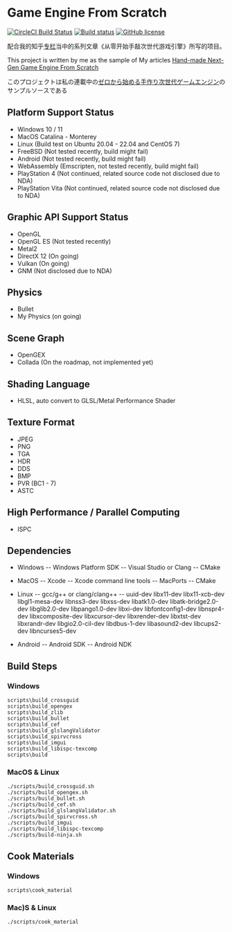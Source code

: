 # Game Engine From Scratch 
[![CircleCI Build Status](https://circleci.com/gh/netwarm007/GameEngineFromScratch.svg?style=shield)](https://circleci.com/gh/netwarm007/GameEngineFromScratch) 
[![Build status](https://ci.appveyor.com/api/projects/status/hld88pk7py29thx5?svg=true&branch=master)](https://ci.appveyor.com/project/netwarm007/gameenginefromscratch)
[![GitHub license](https://img.shields.io/badge/license-MIT-blue.svg)](https://raw.githubusercontent.com/netwarm007/GameEngineFromScratch/master/LICENSE)

配合我的知乎[专栏](https://zhuanlan.zhihu.com/c_119702958)当中的系列文章《从零开始手敲次世代游戏引擎》所写的项目。

This project is written by me as the sample of My articles [Hand-made Next-Gen Game Engine From Scratch](https://zhuanlan.zhihu.com/c_119702958?group_id=934116274502500352)

このプロジェクトは私の連載中の[ゼロから始める手作り次世代ゲームエンジン](
https://zhuanlan.zhihu.com/c_119702958?group_id=934116274502500352)のサンプルソースである

## Platform Support Status
- Windows 10 / 11
- MacOS Catalina - Monterey
- Linux (Build test on Ubuntu 20.04 - 22.04 and CentOS 7)
- FreeBSD (Not tested recently, build might fail)
- Android (Not tested recently, build might fail)
- WebAssembly (Emscripten, not tested recently, build might fail)
- PlayStation 4 (Not continued, related source code not disclosed due to NDA)
- PlayStation Vita (Not continued, related source code not disclosed due to NDA)

## Graphic API Support Status
- OpenGL
- OpenGL ES (Not tested recently)
- Metal2
- DirectX 12 (On going)
- Vulkan (On going)
- GNM (Not disclosed due to NDA)

## Physics
- Bullet
- My Physics (on going)

## Scene Graph
- OpenGEX
- Collada (On the roadmap, not implemented yet)

## Shading Language
- HLSL, auto convert to GLSL/Metal Performance Shader

## Texture Format
- JPEG
- PNG
- TGA
- HDR
- DDS
- BMP
- PVR (BC1 - 7)
- ASTC

## High Performance / Parallel Computing
- ISPC

## Dependencies
- Windows
-- Windows Platform SDK
-- Visual Studio or Clang
-- CMake

- MacOS
-- Xcode
-- Xcode command line tools
-- MacPorts
-- CMake

- Linux
-- gcc/g++ or clang/clang++
-- uuid-dev libx11-dev libx11-xcb-dev libgl1-mesa-dev libnss3-dev libxss-dev libatk1.0-dev libatk-bridge2.0-dev libglib2.0-dev libpango1.0-dev libxi-dev libfontconfig1-dev libnspr4-dev libxcomposite-dev libxcursor-dev libxrender-dev libxtst-dev libxrandr-dev libgio2.0-cil-dev libdbus-1-dev libasound2-dev libcups2-dev libncurses5-dev

- Android
-- Android SDK
-- Android NDK

## Build Steps
### Windows
    scripts\build_crossguid
    scripts\build_opengex
    scripts\build_zlib
    scripts\build_bullet
    scripts\build_cef
    scripts\build_glslangValidator
    scripts\build_spirvcross
    scripts\build_imgui
    scripts\build_libispc-texcomp
    scripts\build
### MacOS & Linux
    ./scripts/build_crossguid.sh
    ./scripts/build_opengex.sh
    ./scripts/build_bullet.sh
    ./scripts/build_cef.sh
    ./scripts/build_glslangValidator.sh
    ./scripts/build_spirvcross.sh
    ./scripts/build_imgui
    ./scripts/build_libispc-texcomp
    ./scripts/build-ninja.sh

## Cook Materials
### Windows
    scripts\cook_material
### Mac)S & Linux
    ./scripts/cook_material

